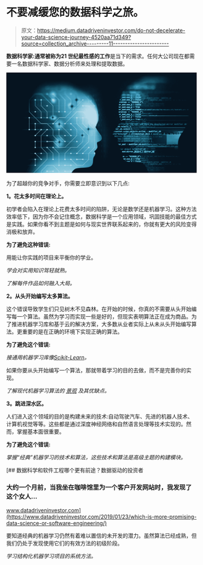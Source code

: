 # 不要减缓您的数据科学之旅。

> 原文：<https://medium.datadriveninvestor.com/do-not-decelerate-your-data-science-journey-4520aa71d349?source=collection_archive---------11----------------------->

**数据科学家:**通常被称为**21 世纪最性感的工作**是当下的需求。任何大公司现在都需要一名数据科学家、数据分析师来处理和提取数据。

![](img/e8b181011c010845e0fdddc94014cf15.png)

为了超越你的竞争对手，你需要立即意识到以下几点:

**1。花太多时间在理论上。**

初学者会陷入在理论上花费太多时间的陷阱，无论是数学还是机器学习。这种方法效率低下，因为你不会记住概念，数据科学是一个应用领域，巩固技能的最佳方式是实践。如果你看不到主题是如何与现实世界联系起来的，你就有更大的风险变得消极和放弃。

**为了避免这种错误:**

用能让你实践的项目来平衡你的学业。

*学会对实用知识驾轻就熟。*

*了解每件作品如何融入大局。*

**2。从头开始编写太多算法。**

这个错误导致学生们只见树木不见森林。在开始的时候，你真的不需要从头开始编写每一个算法。虽然为学习而实现一些是好的，但现实表明算法正在成为商品。为了推进机器学习库和基于云的解决方案，大多数从业者实际上从未从头开始编写算法。更重要的是在正确的环境下实现正确的算法。

**为了避免这个错误:**

*接通用机器学习库像*[*Scikit-Learn*](http://scikit-learn.org/stable/)*。*

如果你要从头开始编写一个算法，那就带着学习的目的去做，而不是完善你的实现。

*了解现代机器学习算法的* [*景观*](http://elitedatascience.com/machine-learning-algorithms) *及其优缺点。*

**3。跳进深水区。**

人们进入这个领域的目的是构建未来的技术:自动驾驶汽车、先进的机器人技术、计算机视觉等等。这些都是通过深度神经网络和自然语言处理等技术实现的。然而，掌握基本面很重要。

**为了避免这个错误:**

*掌握“经典”机器学习的技术和算法，这些技术和算法是高级主题的构建模块。*

[](https://www.datadriveninvestor.com/2019/01/23/which-is-more-promising-data-science-or-software-engineering/) [## 数据科学和软件工程哪个更有前途？数据驱动的投资者

### 大约一个月前，当我坐在咖啡馆里为一个客户开发网站时，我发现了这个女人…

www.datadriveninvestor.com](https://www.datadriveninvestor.com/2019/01/23/which-is-more-promising-data-science-or-software-engineering/) 

要知道经典的机器学习仍然有着难以置信的未开发的潜力。虽然算法已经成熟，但我们仍处于发现使用它们的有效方法的初级阶段。

*学习结构化机器学习项目的系统方法。*